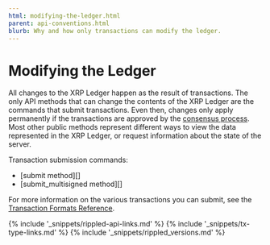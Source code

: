```yaml
---
html: modifying-the-ledger.html
parent: api-conventions.html
blurb: Why and how only transactions can modify the ledger.
---
```

# Modifying the Ledger

All changes to the XRP Ledger happen as the result of transactions. The only API methods that can change the contents of the XRP Ledger are the commands that submit transactions. Even then, changes only apply permanently if the transactions are approved by the [consensus process](consensus.html). Most other public methods represent different ways to view the data represented in the XRP Ledger, or request information about the state of the server.

Transaction submission commands:

- [submit method][]
- [submit_multisigned method][]

For more information on the various transactions you can submit, see the [Transaction Formats Reference](transaction-formats.html).

<!--{# common link defs #}-->
{% include '_snippets/rippled-api-links.md' %}
{% include '_snippets/tx-type-links.md' %}
{% include '_snippets/rippled_versions.md' %}

